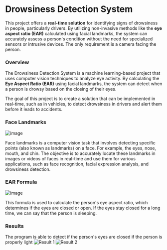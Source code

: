 # Drowsiness Detection System

This project offers a **real-time solution** for identifying signs of drowsiness in people, particularly drivers. By utilizing non-invasive methods like the **eye aspect ratio (EAR)** calculated using facial landmarks, the system can accurately assess a person's condition without the need for specialized sensors or intrusive devices. The only requirement is a camera facing the person.

### Overview
The Drowsiness Detection System is a machine learning-based project that uses computer vision techniques to analyze eye activity. By calculating the **Eye Aspect Ratio (EAR)** using facial landmarks, the system can detect when a person is drowsy based on the closing of their eyes.

The goal of this project is to create a solution that can be implemented in real-time, such as in vehicles, to detect drowsiness in drivers and alert them before it leads to accidents.


### Face Landmarks

![image](https://github.com/user-attachments/assets/f00ebb15-c8dd-4916-ad59-a1c3988fa97f)


Face landmarks is a computer vision task that involves detecting specific points (also known as landmarks) on a face. For example, the eyes, nose, mouth, and chin. The objective is to accurately locate these landmarks in images or videos of faces in real-time and use them for various applications, such as face recognition, facial expression analysis, and drowsiness detection.

### EAR Formula

![image](https://github.com/user-attachments/assets/b4ab0de0-d2a1-440c-86d2-830be47e4380)


This formula is used to calculate the person's eye aspect ratio, which determines if the eyes are closed or open. If the eyes stay closed for a long time, we can say that the person is sleeping.

### Results

The program is able to detect if the person's eyes are closed if the person is properly light
![Result 1](https://raw.githubusercontent.com/user/repository/main/assets/result1.png)
![Result 2](https://raw.githubusercontent.com/user/repository/main/assets/result2.png)

